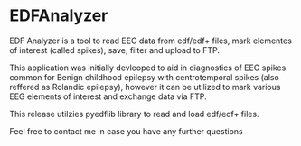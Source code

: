 # EDFAnalyzer
EDF Analyzer is a tool to read EEG data from edf/edf+ files, mark elementes of interest (called spikes), save, filter and upload to FTP. 

This application was initially devleoped to aid in diagnostics of EEG spikes common for Benign childhood epilepsy with centrotemporal spikes (also reffered as Rolandic epilepsy), however it can be utilized to mark various EEG elements of interest and exchange data via FTP.

This release utilzies pyedflib library to read and load edf/edf+ files.

Feel free to contact me in case you have any further questions

